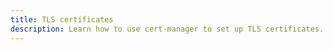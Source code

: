 ```yaml
---
title: TLS certificates
description: Learn how to use cert-manager to set up TLS certificates.
---
```


<children></children>
